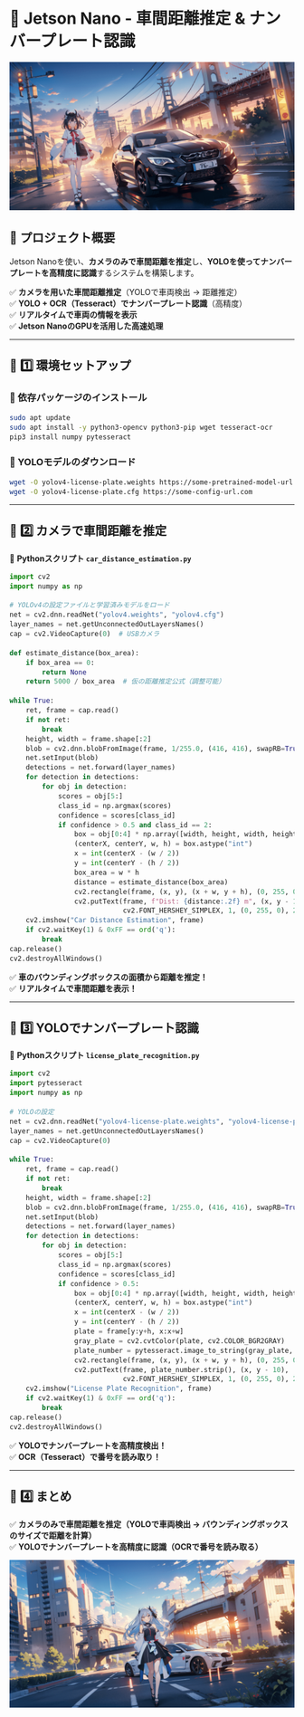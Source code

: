 # 🚗 Jetson Nano - 車間距離推定 & ナンバープレート認識

![タイトル画像](assets/images/header.png)

## **📌 プロジェクト概要**
Jetson Nanoを使い、**カメラのみで車間距離を推定**し、**YOLOを使ってナンバープレートを高精度に認識**するシステムを構築します。

✅ **カメラを用いた車間距離推定**（YOLOで車両検出 → 距離推定）  
✅ **YOLO + OCR（Tesseract）でナンバープレート認識**（高精度）  
✅ **リアルタイムで車両の情報を表示**  
✅ **Jetson NanoのGPUを活用した高速処理**  

---

## **📌 1️⃣ 環境セットアップ**
### **🔧 依存パッケージのインストール**
```bash
sudo apt update
sudo apt install -y python3-opencv python3-pip wget tesseract-ocr
pip3 install numpy pytesseract
```

### **🔧 YOLOモデルのダウンロード**
```bash
wget -O yolov4-license-plate.weights https://some-pretrained-model-url.com
wget -O yolov4-license-plate.cfg https://some-config-url.com
```

---

## **📌 2️⃣ カメラで車間距離を推定**

🔧 **Pythonスクリプト `car_distance_estimation.py`**
```python
import cv2
import numpy as np

# YOLOv4の設定ファイルと学習済みモデルをロード
net = cv2.dnn.readNet("yolov4.weights", "yolov4.cfg")
layer_names = net.getUnconnectedOutLayersNames()
cap = cv2.VideoCapture(0)  # USBカメラ

def estimate_distance(box_area):
    if box_area == 0:
        return None
    return 5000 / box_area  # 仮の距離推定公式（調整可能）

while True:
    ret, frame = cap.read()
    if not ret:
        break
    height, width = frame.shape[:2]
    blob = cv2.dnn.blobFromImage(frame, 1/255.0, (416, 416), swapRB=True, crop=False)
    net.setInput(blob)
    detections = net.forward(layer_names)
    for detection in detections:
        for obj in detection:
            scores = obj[5:]
            class_id = np.argmax(scores)
            confidence = scores[class_id]
            if confidence > 0.5 and class_id == 2:
                box = obj[0:4] * np.array([width, height, width, height])
                (centerX, centerY, w, h) = box.astype("int")
                x = int(centerX - (w / 2))
                y = int(centerY - (h / 2))
                box_area = w * h
                distance = estimate_distance(box_area)
                cv2.rectangle(frame, (x, y), (x + w, y + h), (0, 255, 0), 2)
                cv2.putText(frame, f"Dist: {distance:.2f} m", (x, y - 10),
                            cv2.FONT_HERSHEY_SIMPLEX, 1, (0, 255, 0), 2)
    cv2.imshow("Car Distance Estimation", frame)
    if cv2.waitKey(1) & 0xFF == ord('q'):
        break
cap.release()
cv2.destroyAllWindows()
```
✅ **車のバウンディングボックスの面積から距離を推定！**  
✅ **リアルタイムで車間距離を表示！**  

---

## **📌 3️⃣ YOLOでナンバープレート認識**

🔧 **Pythonスクリプト `license_plate_recognition.py`**
```python
import cv2
import pytesseract
import numpy as np

# YOLOの設定
net = cv2.dnn.readNet("yolov4-license-plate.weights", "yolov4-license-plate.cfg")
layer_names = net.getUnconnectedOutLayersNames()
cap = cv2.VideoCapture(0)

while True:
    ret, frame = cap.read()
    if not ret:
        break
    height, width = frame.shape[:2]
    blob = cv2.dnn.blobFromImage(frame, 1/255.0, (416, 416), swapRB=True, crop=False)
    net.setInput(blob)
    detections = net.forward(layer_names)
    for detection in detections:
        for obj in detection:
            scores = obj[5:]
            class_id = np.argmax(scores)
            confidence = scores[class_id]
            if confidence > 0.5:
                box = obj[0:4] * np.array([width, height, width, height])
                (centerX, centerY, w, h) = box.astype("int")
                x = int(centerX - (w / 2))
                y = int(centerY - (h / 2))
                plate = frame[y:y+h, x:x+w]
                gray_plate = cv2.cvtColor(plate, cv2.COLOR_BGR2GRAY)
                plate_number = pytesseract.image_to_string(gray_plate, config="--psm 7")
                cv2.rectangle(frame, (x, y), (x + w, y + h), (0, 255, 0), 2)
                cv2.putText(frame, plate_number.strip(), (x, y - 10),
                            cv2.FONT_HERSHEY_SIMPLEX, 1, (0, 255, 0), 2)
    cv2.imshow("License Plate Recognition", frame)
    if cv2.waitKey(1) & 0xFF == ord('q'):
        break
cap.release()
cv2.destroyAllWindows()
```
✅ **YOLOでナンバープレートを高精度検出！**  
✅ **OCR（Tesseract）で番号を読み取り！**  

---

## **📌 4️⃣ まとめ**
✅ **カメラのみで車間距離を推定（YOLOで車両検出 → バウンディングボックスのサイズで距離を計算）**  
✅ **YOLOでナンバープレートを高精度に認識（OCRで番号を読み取る）**  

![タイトル画像](assets/images/footer.png)
